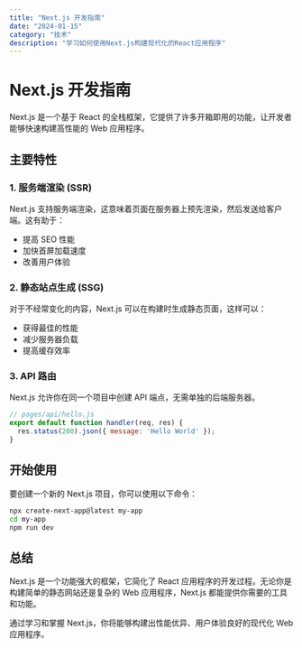 ```yaml
---
title: "Next.js 开发指南"
date: "2024-01-15"
category: "技术"
description: "学习如何使用Next.js构建现代化的React应用程序"
---
```


# Next.js 开发指南

Next.js 是一个基于 React 的全栈框架，它提供了许多开箱即用的功能，让开发者能够快速构建高性能的 Web 应用程序。

## 主要特性

### 1. 服务端渲染 (SSR)
Next.js 支持服务端渲染，这意味着页面在服务器上预先渲染，然后发送给客户端。这有助于：
- 提高 SEO 性能
- 加快首屏加载速度
- 改善用户体验

### 2. 静态站点生成 (SSG)
对于不经常变化的内容，Next.js 可以在构建时生成静态页面，这样可以：
- 获得最佳的性能
- 减少服务器负载
- 提高缓存效率

### 3. API 路由
Next.js 允许你在同一个项目中创建 API 端点，无需单独的后端服务器。

```javascript
// pages/api/hello.js
export default function handler(req, res) {
  res.status(200).json({ message: 'Hello World' });
}
```

## 开始使用

要创建一个新的 Next.js 项目，你可以使用以下命令：

```bash
npx create-next-app@latest my-app
cd my-app
npm run dev
```

## 总结

Next.js 是一个功能强大的框架，它简化了 React 应用程序的开发过程。无论你是构建简单的静态网站还是复杂的 Web 应用程序，Next.js 都能提供你需要的工具和功能。

通过学习和掌握 Next.js，你将能够构建出性能优异、用户体验良好的现代化 Web 应用程序。